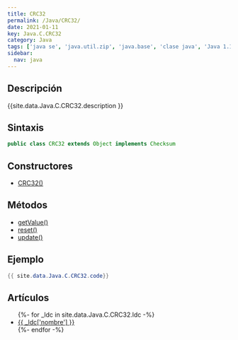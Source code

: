 ```yaml
---
title: CRC32
permalink: /Java/CRC32/
date: 2021-01-11
key: Java.C.CRC32
category: Java
tags: ['java se', 'java.util.zip', 'java.base', 'clase java', 'Java 1.1']
sidebar: 
  nav: java
---
```


## Descripción
{{site.data.Java.C.CRC32.description }}

## Sintaxis
~~~java
public class CRC32 extends Object implements Checksum
~~~

## Constructores
* [CRC32()](/Java/CRC32/CRC32/)

## Métodos
* [getValue()](/Java/CRC32/getValue/)
* [reset()](/Java/CRC32/reset/)
* [update()](/Java/CRC32/update/)

## Ejemplo
~~~java
{{ site.data.Java.C.CRC32.code}}
~~~

## Artículos
<ul>
{%- for _ldc in site.data.Java.C.CRC32.ldc -%}
   <li>
       <a href="{{_ldc['url'] }}">{{ _ldc['nombre'] }}</a>
   </li>
{%- endfor -%}
</ul>
